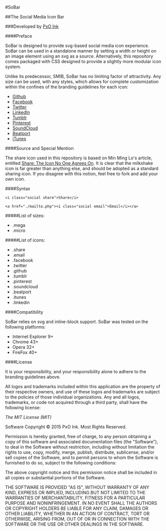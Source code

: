 #SoBar

##The Social Media Icon Bar

###Developed by [PxO Ink](http://pxo.ink/)

####Preface

SoBar is designed to provide svg-based social media icon 
experience. SoBar can be used in a standalone manner by 
setting a width or height on an image element using an svg 
as a source. Alternatively, this repository comes packaged 
with CSS designed to provide a slightly more modular icon 
system. 

Unlike its predecessor, SMIB, SoBar has no limiting factor 
of attractivity. Any size can be used, with any styles, 
which allows for complete customization within the 
confines of the branding guidelines for each icon:

* [Github](https://github.com/logos)
* [Facebook](https://www.facebookbrand.com/)
* [Twitter](https://about.twitter.com/company/brand)
* [LinkedIn](https://brand.linkedin.com/)
* [Tumblr](https://www.tumblr.com/logo)
* [Pinterest](https://business.pinterest.com/en/brand-guidelines)
* [SoundCloud](https://soundcloud.com/press)
* [Beatport](https://support.beatport.com/hc/en-us/articles/200353255-Beatport-Logos-and-Images)
* [iTunes](https://www.apple.com/itunes/marketing-on-itunes/identity-guidelines.html)

####Source and Special Mention

The share icon used in this repository is based on 
Min Ming Lo's article, entitled 
[Share: The Icon No One Agrees On](https://bold.pixelapse.com/minming/share-the-icon-no-one-agrees-on). 
It is clear that the milkshake icon is far greater than anything else, and should be adopted as a 
standard sharing icon. If you disagree with this notion, feel free to fork and add your own icon. 

####Syntax

`<i class="social share">Share</i>`

`<a href="./mailto.php"><i class="social email">Email</i></a>`

#####List of sizes:

* .mega
* .micro

#####List of icons:

* .share
* .email
* .facebook
* .twitter
* .github
* .tumblr
* .pinterest
* .soundcloud
* .beatport
* .itunes
* .linkedin

####Compatibility

SoBar relies on svg and inline-block support. SoBar was tested 
on the following platforms: 

* Internet Explorer 9+
* Chrome 43+
* Opera 32+
* FireFox 40+

####License

It is your responsibility, and your responsibility alone to 
adhere to the branding guidelines above. 

All logos and trademarks included within this application are 
the property of their respective owners, and use of these 
logos and trademarks are subject to the policies of those 
individual organizations. Any and all logos, trademarks, or 
code not acquired through a third party, shall have the 
following license: 

*The MIT License (MIT)*

Software Copyright &copy; 2015 PxO Ink. Most Rights Reserved.

Permission is hereby granted, free of charge, to any person obtaining a copy of this software and associated documentation files (the "Software"), to deal in the Software without restriction, including without limitation the rights to use, copy, modify, merge, publish, distribute, sublicense, and/or sell copies of the Software, and to permit persons to whom the Software is furnished to do so, subject to the following conditions:

The above copyright notice and this permission notice shall be included in all copies or substantial portions of the Software.

THE SOFTWARE IS PROVIDED "AS IS", WITHOUT WARRANTY OF ANY KIND, EXPRESS OR IMPLIED, INCLUDING BUT NOT LIMITED TO THE WARRANTIES OF MERCHANTABILITY, FITNESS FOR A PARTICULAR PURPOSE AND NONINFRINGEMENT. IN NO EVENT SHALL THE AUTHORS OR COPYRIGHT HOLDERS BE LIABLE FOR ANY CLAIM, DAMAGES OR OTHER LIABILITY, WHETHER IN AN ACTION OF CONTRACT, TORT OR OTHERWISE, ARISING FROM, OUT OF OR IN CONNECTION WITH THE SOFTWARE OR THE USE OR OTHER DEALINGS IN THE SOFTWARE.